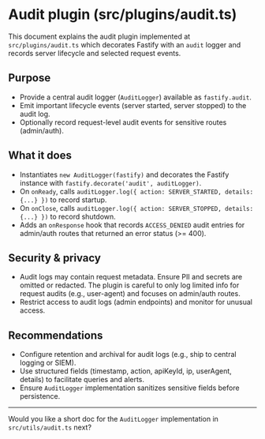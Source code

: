 # Audit plugin (src/plugins/audit.ts)

This document explains the audit plugin implemented at `src/plugins/audit.ts` which decorates Fastify with an `audit` logger and records server lifecycle and selected request events.

## Purpose

- Provide a central audit logger (`AuditLogger`) available as `fastify.audit`.
- Emit important lifecycle events (server started, server stopped) to the audit log.
- Optionally record request-level audit events for sensitive routes (admin/auth).

## What it does

- Instantiates `new AuditLogger(fastify)` and decorates the Fastify instance with `fastify.decorate('audit', auditLogger)`.
- On `onReady`, calls `auditLogger.log({ action: SERVER_STARTED, details: {...} })` to record startup.
- On `onClose`, calls `auditLogger.log({ action: SERVER_STOPPED, details: {...} })` to record shutdown.
- Adds an `onResponse` hook that records `ACCESS_DENIED` audit entries for admin/auth routes that returned an error status (>= 400).

## Security & privacy

- Audit logs may contain request metadata. Ensure PII and secrets are omitted or redacted. The plugin is careful to only log limited info for request audits (e.g., user-agent) and focuses on admin/auth routes.
- Restrict access to audit logs (admin endpoints) and monitor for unusual access.

## Recommendations

- Configure retention and archival for audit logs (e.g., ship to central logging or SIEM).
- Use structured fields (timestamp, action, apiKeyId, ip, userAgent, details) to facilitate queries and alerts.
- Ensure `AuditLogger` implementation sanitizes sensitive fields before persistence.

---

Would you like a short doc for the `AuditLogger` implementation in `src/utils/audit.ts` next?

